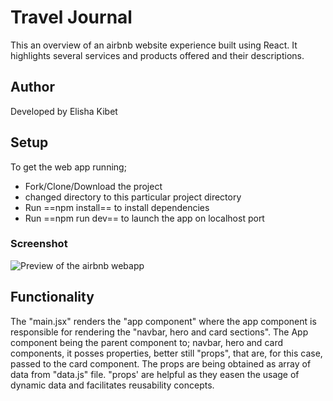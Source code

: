 # Travel Journal
 This an overview of an airbnb website experience built using React. It highlights several services and products offered and their descriptions.

 ## Author
 Developed by Elisha Kibet

 ## Setup
 To get the web app running; 
 - Fork/Clone/Download the project
 - changed directory to this particular project directory
 - Run ==npm install== to install dependencies
 - Run ==npm run dev== to launch the app on localhost port
 
 ### Screenshot
 ![Preview of the airbnb webapp](/images/travel-journal-screenshot.png)

 ## Functionality
 The "main.jsx" renders the "app component" where the app component is responsible for rendering the "navbar, hero and card sections". The App component being the parent component to; navbar, hero and card components, it posses properties, better still "props", that are, for this case, passed to the card component. The props are being obtained as array of data from "data.js" file.
"props' are helpful as they easen the usage of dynamic data and facilitates reusability concepts.
